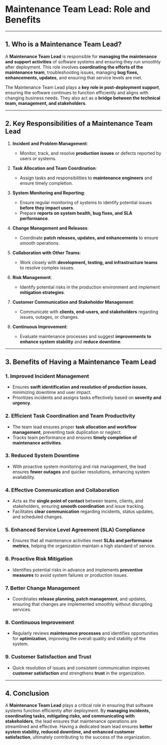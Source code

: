 # Maintenance Team Lead: Role and Benefits

---

## 1. Who is a Maintenance Team Lead?

A **Maintenance Team Lead** is responsible for **managing the maintenance and support activities** of software systems and ensuring they run smoothly after deployment. This role involves **coordinating the efforts of the maintenance team**, troubleshooting issues, managing **bug fixes, enhancements, updates**, and ensuring that service levels are met. 

The Maintenance Team Lead plays a **key role in post-deployment support**, ensuring the software continues to function efficiently and aligns with changing business needs. They also act as a **bridge between the technical team, management, and stakeholders**.

---

## 2. Key Responsibilities of a Maintenance Team Lead

1. **Incident and Problem Management**:
   - Monitor, track, and resolve **production issues** or defects reported by users or systems.
   
2. **Task Allocation and Team Coordination**:
   - Assign tasks and responsibilities to **maintenance engineers** and ensure timely completion.

3. **System Monitoring and Reporting**:
   - Ensure regular monitoring of systems to identify potential issues **before they impact users**.
   - Prepare **reports on system health, bug fixes, and SLA performance**.

4. **Change Management and Releases**:
   - Coordinate **patch releases, updates, and enhancements** to ensure smooth operations.

5. **Collaboration with Other Teams**:
   - Work closely with **development, testing, and infrastructure teams** to resolve complex issues.

6. **Risk Management**:
   - Identify potential risks in the production environment and implement **mitigation strategies**.

7. **Customer Communication and Stakeholder Management**:
   - Communicate with **clients, end-users, and stakeholders** regarding issues, outages, or changes.

8. **Continuous Improvement**:
   - Evaluate maintenance processes and suggest **improvements to enhance system stability** and **reduce downtime**.

---

## 3. Benefits of Having a Maintenance Team Lead

### 1. **Improved Incident Management**
- Ensures **swift identification and resolution of production issues**, minimizing downtime and user impact.
- Prioritizes incidents and assigns tasks effectively based on **severity and urgency**.

### 2. **Efficient Task Coordination and Team Productivity**
- The team lead ensures proper **task allocation and workflow management**, preventing task duplication or neglect.
- Tracks team performance and ensures **timely completion of maintenance activities**.

### 3. **Reduced System Downtime**
- With proactive system monitoring and risk management, the lead ensures **fewer outages** and quicker resolutions, enhancing system availability.

### 4. **Effective Communication and Collaboration**
- Acts as the **single point of contact** between teams, clients, and stakeholders, ensuring **smooth coordination** and issue tracking.
- Facilitates **clear communication** regarding incidents, status updates, and scheduled changes.

### 5. **Enhanced Service Level Agreement (SLA) Compliance**
- Ensures that all maintenance activities meet **SLAs and performance metrics**, helping the organization maintain a high standard of service.

### 6. **Proactive Risk Mitigation**
- Identifies potential risks in advance and implements **preventive measures** to avoid system failures or production issues.

### 7. **Better Change Management**
- Coordinates **release planning, patch management**, and updates, ensuring that changes are implemented smoothly without disrupting services.

### 8. **Continuous Improvement**
- Regularly reviews **maintenance processes** and identifies opportunities for **optimization**, improving the overall quality and stability of the system.

### 9. **Customer Satisfaction and Trust**
- Quick resolution of issues and consistent communication improves **customer satisfaction** and strengthens **trust** in the organization.

---

## 4. Conclusion

A **Maintenance Team Lead** plays a critical role in ensuring that software systems function efficiently after deployment. By **managing incidents, coordinating tasks, mitigating risks, and communicating with stakeholders**, the lead ensures that maintenance operations are streamlined and effective. Having a dedicated team lead ensures **better system stability, reduced downtime, and enhanced customer satisfaction**, ultimately contributing to the success of the organization.
